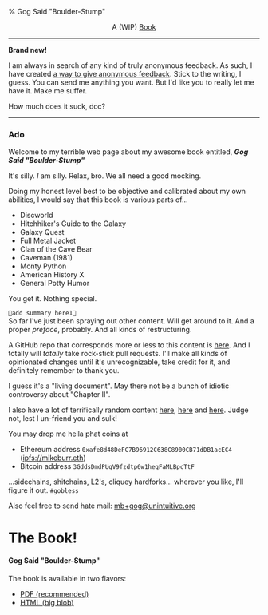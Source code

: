 % Gog Said "Boulder-Stump"

<p align="center">
A (WIP) <a href="https://unintuitive.org/boulder-stump/">Book</a>
</p>

---

**Brand new!**

I am always in search of any kind of truly anonymous feedback. As such, I have created [a way to give anonymous feedback](https://forms.gle/CtGWiKP5GfBzVWQBA). Stick to the writing, I guess. You can send me anything you want. But I'd like you to really let me have it. Make me suffer.

How much does it suck, doc?

---

### Ado

Welcome to my terrible web page about my awesome book entitled, ***Gog
Said "Boulder-Stump"***

It\'s silly. *I* am silly. Relax, bro. We all need a good mocking.

Doing my honest level best to be objective and calibrated about my own
abilities, I would say that this book is various parts of\...

-   Discworld
-   Hitchhiker\'s Guide to the Galaxy
-   Galaxy Quest
-   Full Metal Jacket
-   Clan of the Cave Bear
-   Caveman (1981)
-   Monty Python
-   American History X
-   General Potty Humor

You get it. Nothing special.

`🚧add summary here1🚧`\
So far I\'ve just been spraying out other content. Will get around to
it. And a proper *preface*, probably. And all kinds of restructuring.

A GitHub repo that corresponds more or less to this content is
[here](https://github.com/stnbu/boulder-stump). And I totally will
*totally* take rock-stick pull requests. I\'ll make all kinds of
opinionated changes until it\'s unrecognizable, take credit for it, and
definitely remember to thank you.

I guess it\'s a \"living document\". May there not be a bunch of idiotic
controversy about \"Chapter II\".

I also have a lot of terrifically random content
[here](https://mburr.bearblog.dev/blog/),
[here](https://www.publish0x.com/@captainmidday) and
[here](https://www.reddit.com/user/captainmidday). Judge not, lest I
un-friend you and sulk!

You may drop me hella phat coins at

-   Ethereum address `0xafe8d48DeFC7B96912C638C8900CB71dDB1acEC4`
    ([ipfs://mikeburr.eth](ipfs://mikeburr.eth))
-   Bitcoin address `3GddsDmdPUqV9fzdtp6w1heqFaMLBpcTtF`

\...sidechains, shitchains, L2\'s, cliquey hardforks\... wherever you
like, I\'ll figure it out. `#gobless`

Also feel free to send hate mail: <mb+gog@unintuitive.org>

# The Book!

#### Gog Said "Boulder-Stump"

The book is available in two flavors:

* [PDF (recommended)](publish/pdf/gog.pdf)
* [HTML (big blob)](publish/html/gog.html)
